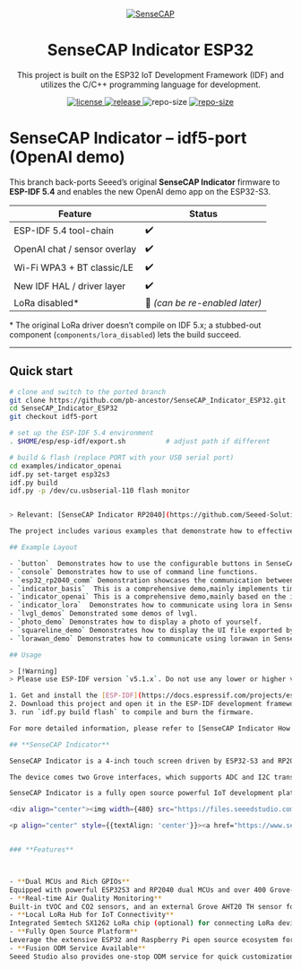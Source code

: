 <p align="center">
  <a href="https://wiki.seeedstudio.com/SenseCAP_Indicator_How_To_Flash_The_Default_Firmware/">
    <img src="https://files.seeedstudio.com/wiki/wiki-platform/SeeedStudio.png" width="auto" height="auto" alt="SenseCAP">
  </a>
</p>

<div align="center">

# **SenseCAP Indicator ESP32**

<!-- This project is developed based on ESP32-IDF, and Using C/C++ language development. There are some examples to teach you how to use some functions of ESP32. The firmware of the example is burned into the ESP32 MCU. -->

This project is built on the ESP32 IoT Development Framework (IDF) and utilizes the C/C++ programming language for development.

</div>

<p align="center">
  <a href="https://raw.githubusercontent.com/seeed-solution/SenseCAP_Indicator_ESP32/main/LICENSE">
    <img src="https://img.shields.io/github/license/seeed-solution/SenseCAP_Indicator_ESP32" alt="license">
  </a>
  <a href="https://github.com/seeed-solution/SenseCAP_Indicator_ESP32/releases">
    <img src="https://img.shields.io/github/v/release/seeed-solution/SenseCAP_Indicator_ESP32?include_prereleases&color=blueviolet" alt="release">
  </a>
    <img src="https://img.shields.io/github/repo-size/seeed-solution/SenseCAP_indicator_ESP32" alt="repo-size">
  <a href="https://docs.espressif.com/projects/esp-idf/en/release-v5.1/esp32/">
    <img src="https://img.shields.io/badge/esp--idf-v5.1-00b202" alt="repo-size">
  </a>
</p>

# SenseCAP Indicator – **idf5-port** (OpenAI demo)

This branch back-ports Seeed’s original **SenseCAP Indicator** firmware to  
**ESP-IDF 5.4** and enables the new OpenAI demo app on the ESP32-S3.

| Feature | Status |
|---------|--------|
| ESP-IDF 5.4 tool-chain | ✔️ |
| OpenAI chat / sensor overlay | ✔️ |
| Wi-Fi WPA3 + BT classic/LE | ✔️ |
| New IDF HAL / driver layer | ✔️ |
| LoRa disabled* | 🔧 _(can be re-enabled later)_

\* The original LoRa driver doesn’t compile on IDF 5.x; a stubbed-out component
(`components/lora_disabled`) lets the build succeed.  

---

## Quick start

```bash
# clone and switch to the ported branch
git clone https://github.com/pb-ancestor/SenseCAP_Indicator_ESP32.git
cd SenseCAP_Indicator_ESP32
git checkout idf5-port

# set up the ESP-IDF 5.4 environment
. $HOME/esp/esp-idf/export.sh          # adjust path if different

# build & flash (replace PORT with your USB serial port)
cd examples/indicator_openai
idf.py set-target esp32s3
idf.py build
idf.py -p /dev/cu.usbserial-110 flash monitor


> Relevant: [SenseCAP Indicator RP2040](https://github.com/Seeed-Solution/SenseCAP_Indicator_RP2040) | [Share Your Projects HERE](https://github.com/Seeed-Solution/SenseCAP_Indicator_ESP32/discussions/33)

The project includes various examples that demonstrate how to effectively use ESP32 functions. To test the examples, the firmware is programmed onto the ESP32 microcontroller unit (MCU).

## Example Layout

- `button`  Demonstrates how to use the configurable buttons in SenseCAP Indicator.
- `console` Demonstrates how to use of command line functions.
- `esp32_rp2040_comm` Demonstration showcases the communication between ESP32 and RP2040.
- `indicator_basis`  This is a comprehensive demo,mainly implements time, sensor data display, and some configuration functions.
- `indicator_openai` This is a comprehensive demo,mainly based on the indicator_basis demo with added chartGPT and DALL•E functions.
- `indicator_lora`  Demonstrates how to communicate using lora in SenseCAP Indicator.
- `lvgl_demos` Demonstrated some demos of lvgl.
- `photo_demo` Demonstrates how to display a photo of yourself.
- `squareline_demo` Demonstrates how to display the UI file exported by the squareline project.
- `lorawan_demo` Demonstrates how to communicate using lorawan in SenseCAP Indicator.

## Usage

> [!Warning]  
> Please use ESP-IDF version `v5.1.x`. Do not use any lower or higher versions.

1. Get and install the [ESP-IDF](https://docs.espressif.com/projects/esp-idf/en/latest/esp32/get-started/index.html#installation-step-by-step) development framework.
2. Download this project and open it in the ESP-IDF development framework.
3. run `idf.py build flash` to compile and burn the firmware.

For more detailed information, please refer to [SenseCAP Indicator How To Flash The Default Firmware](https://wiki.seeedstudio.com/SenseCAP_Indicator_How_To_Flash_The_Default_Firmware/).

## **SenseCAP Indicator**

SenseCAP Indicator is a 4-inch touch screen driven by ESP32-S3 and RP2040 Dual-MCU and supports Wi-Fi/Bluetooth/LoRa communication.

The device comes two Grove interfaces, which supports ADC and I2C transmission protocols, and two USB Type-C ports with GPIO expantion pins inside, so user can easily expand external accessories via USB port.

SenseCAP Indicator is a fully open source powerful IoT development platform for developers. One-stop ODM Fusion service is also available for customization and quick scale-up.

<div align="center"><img width={480} src="https://files.seeedstudio.com/wiki/SenseCAP/SenseCAP_Indicator/SenseCAP_Indicator_1.png"/></div>

<p align="center" style={{textAlign: 'center'}}><a href="https://www.seeedstudio.com/SenseCAP-Indicator-D1-p-5643.html" ><img src="https://files.seeedstudio.com/wiki/RS485_500cm%20ultrasonic_sensor/image%202.png" border="0" /></a></p>


### **Features**



- **Dual MCUs and Rich GPIOs**
Equipped with powerful ESP32S3 and RP2040 dual MCUs and over 400 Grove-compatible GPIOs for flexible expansion options.
- **Real-time Air Quality Monitoring**
Built-in tVOC and CO2 sensors, and an external Grove AHT20 TH sensor for more precise temperature and humidity readings.
- **Local LoRa Hub for IoT Connectivity**
Integrated Semtech SX1262 LoRa chip (optional) for connecting LoRa devices to popular IoT platforms such as Matter via Wi-Fi, without the need for additional compatible devices.
- **Fully Open Source Platform**
Leverage the extensive ESP32 and Raspberry Pi open source ecosystem for infinite application possibilities.
- **Fusion ODM Service Available**
Seeed Studio also provides one-stop ODM service for quick customization and scale-up to meet various needs.(please contact iot@seeed.cc)

